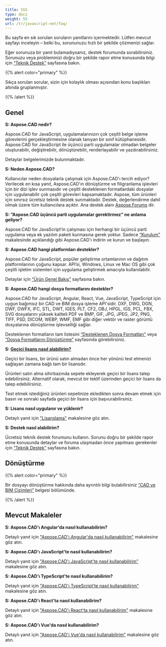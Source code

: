 ```yaml
---
title: SSS
type: docs
weight: 55
url: /tr/javascript-net/faq/
---
```


Bu sayfa en sık sorulan soruların yanıtlarını içermektedir. Lütfen mevcut sayfayı inceleyin – belki bu, sorununuzu hızlı bir şekilde çözmenizi sağlar.

Eğer sorunuza bir yanıt bulamadıysanız, destek forumunda sorabilirsiniz. Sorunuzu veya probleminizi doğru bir şekilde rapor etme konusunda bilgi için [“Teknik Destek”](/tr/javascript-net/technical-support) sayfasına bakın.

{{% alert color="primary" %}} 

Sıkça sorulan sorular, sizin için kolaylık olması açısından konu başlıkları altında gruplanmıştır.

{{% /alert %}}

## **Genel**
**S: Aspose.CAD nedir?**

Aspose.CAD for JavaScript, uygulamalarınızın çok çeşitli belge işleme görevlerini gerçekleştirmesine olanak tanıyan bir sınıf kütüphanesidir. Aspose.CAD for JavaScript ile üçüncü parti uygulamalar olmadan belgeler oluşturabilir, değiştirebilir, dönüştürebilir, renderlayabilir ve yazdırabilirsiniz.

Detaylar belgelerimizde bulunmaktadır.

**S: Neden Aspose.CAD?**

Kullanıcılar neden dosyalarla çalışmak için Aspose.CAD'ı tercih ediyor?
Verilecek en kısa yanıt, Aspose.CAD'ın dönüştürme ve filigranlama işlevleri için bir dizi işlev sunmasıdır ve çeşitli desteklenen formatlardaki dosyalar için uygulanabilir çok çeşitli görevleri kapsamaktadır.
Aspose, tüm ürünleri için sınırsız ücretsiz teknik destek sunmaktadır.
Destek, değerlendirme dahil olmak üzere tüm kullanıcılara açıktır. Ana destek alanı [Aspose.Forums](https://forum.aspose.com/c/cad/19) dir.

**S: “Aspose.CAD üçüncü parti uygulamalar gerektirmez” ne anlama geliyor?**

Aspose.CAD for JavaScript’in çalışması için herhangi bir üçüncü parti uygulama veya ek yazılım paketi kurmasına gerek yoktur. Sadece [“Kurulum”](/tr/javascript-net/installation/) makalesinde açıklandığı gibi Aspose.CAD'ı indirin ve kurun ve başlayın.

**S: Aspose.CAD hangi platformları destekler?**

Aspose.CAD for JavaScript, popüler geliştirme ortamlarının ve dağıtım platformlarının çoğunu kapsar. API’si, Windows, Linux ve Mac OS gibi çok çeşitli işletim sistemleri için uygulama geliştirmek amacıyla kullanılabilir.

Detaylar için [“Ürün Genel Bakış”](/tr/javascript-net/product-overview/) sayfasına bakın.

**S: Aspose.CAD hangi dosya formatlarını destekler?**

Aspose.CAD for JavaScript, Angular, React, Vue, JavaScript, TypeScript için uygun bağımsız bir CAD ve BIM dosya işleme API'sidir.
DXF, DWG, DGN, DWF, DWFX, IFC, STL, DWT, IGES, PLT, CF2, OBJ, HPGL, IGS, PCL, FBX, SVG dosyalarını yüksek kaliteli PDF ve BMP, GIF, JPG, JPEG, JP2, PNG, TIFF, PSD, DICOM, WEBP, WMF, EMF gibi diğer vektör ve raster görüntü dosyalarına dönüştürme işlevselliği sağlar.

Desteklenen formatların tam listesini [“Desteklenen Dosya Formatları”](/tr/javascript-net/supported-file-formats/) veya [“Dosya Formatlarını Dönüştürme”](/tr/javascript-net/converting-file-formats/) sayfasında görebilirsiniz.

**S: [Geçici lisans nasıl alabilirim?](https://purchase.aspose.com/temporary-license/)**

Geçici bir lisans, bir ürünü satın almadan önce her yönünü test etmenizi sağlayan zamana bağlı tam bir lisansdır.

Ürünleri satın alma sihirbazında sepete ekleyerek geçici bir lisans talep edebilirsiniz. Alternatif olarak, mevcut bir teklif üzerinden geçici bir lisans da talep edebilirsiniz.

Test etmek istediğiniz ürünleri sepetinize ekledikten sonra devam etmek için basın ve sonraki sayfada geçici bir lisans için başvurabilirsiniz.

**S: Lisans nasıl uygulanır ve yüklenir?**

Detaylı yanıt için ["Lisanslama"](/tr/javascript-net/licensing/) makalesine göz atın.

**S: Destek nasıl alabilirim?**

Ücretsiz teknik destek forumunu kullanın. Sorunu doğru bir şekilde rapor etme konusunda detaylar ve foruma ulaşmadan önce yapılması gerekenler için [“Teknik Destek”](/tr/javascript-net/technical-support) sayfasına bakın.

## **Dönüştürme**

{{% alert color="primary" %}} 

Bir dosyayı dönüştürme hakkında daha ayrıntılı bilgi bulabilirsiniz [“CAD ve BIM Çizimleri”](/tr/javascript-net/cad-and-bim-drawings/) belgesi bölümünde.

{{% /alert %}}

## **Mevcut Makaleler**

**S: Aspose.CAD'ı Angular'da nasıl kullanabilirim?**

Detaylı yanıt için ["Aspose.CAD'ı Angular'da nasıl kullanabilirim"](/tr/javascript-net/how-to-use-aspose-cad-in-angular/) makalesine göz atın.

**S: Aspose.CAD'ı JavaScript'te nasıl kullanabilirim?**

Detaylı yanıt için ["Aspose.CAD'ı JavaScript'te nasıl kullanabilirim"](/tr/javascript-net/how-to-run-aspose-cad-in-javascript/) makalesine göz atın.

**S: Aspose.CAD'ı TypeScript'te nasıl kullanabilirim?**

Detaylı yanıt için ["Aspose.CAD'ı TypeScript'te nasıl kullanabilirim"](/tr/javascript-net/how-to-use-aspose-cad-in-typescript/) makalesine göz atın.

**S: Aspose.CAD'ı React'ta nasıl kullanabilirim?**

Detaylı yanıt için ["Aspose.CAD'ı React'ta nasıl kullanabilirim"](/tr/javascript-net/how-to-use-aspose-cad-in-react/) makalesine göz atın.

**S: Aspose.CAD'ı Vue'da nasıl kullanabilirim?**

Detaylı yanıt için ["Aspose.CAD'ı Vue'da nasıl kullanabilirim"](/tr/javascript-net/how-to-use-aspose-cad-in-vue/) makalesine göz atın.
